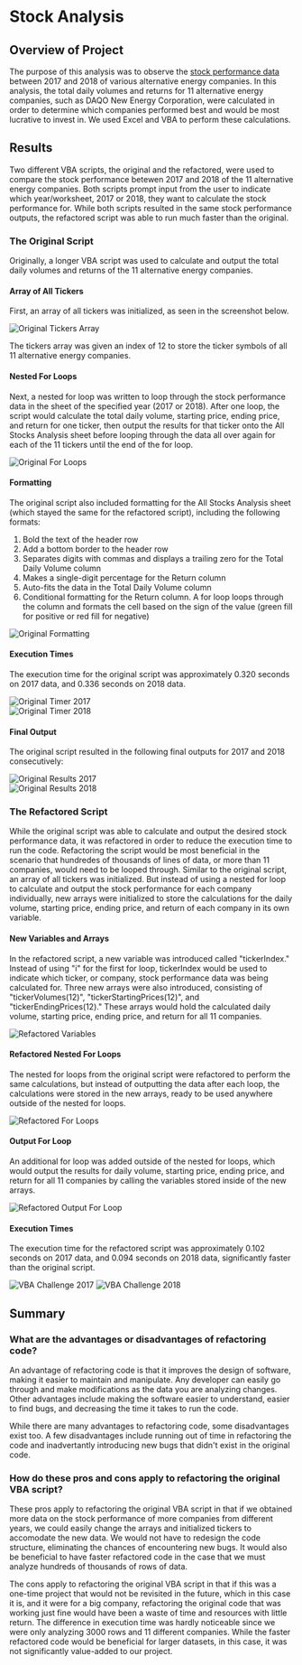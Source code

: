 # Stock Analysis

## Overview of Project

The purpose of this analysis was to observe the [stock performance data](https://github.com/fobordo/stock-analysis/blob/main/VBA_Challenge.xlsm) between 2017 and 2018 of various alternative energy companies. In this analysis, the total daily volumes and returns for 11 alternative energy companies, such as DAQO New Energy Corporation, were calculated in order to determine which companies performed best and would be most lucrative to invest in. We used Excel and VBA to perform these calculations.

## Results
Two different VBA scripts, the original and the refactored, were used to compare the stock performance betewen 2017 and 2018 of the 11 alternative energy companies. Both scripts prompt input from the user to indicate which year/worksheet, 2017 or 2018, they want to calculate the stock performance for. While both scripts resulted in the same stock performance outputs, the refactored script was able to run much faster than the original.

### The Original Script
Originally, a longer VBA script was used to calculate and output the total daily volumes and returns of the 11 alternative energy companies. 

#### Array of All Tickers
First, an array of all tickers was initialized, as seen in the screenshot below. 

![Original Tickers Array](/Resources/Original_Tickers_Array.png)

The tickers array was given an index of 12 to store the ticker symbols of all 11 alternative energy companies. 

#### Nested For Loops

Next, a nested for loop was written to loop through the stock performance data in the sheet of the specified year (2017 or 2018). After one loop, the script would calculate the total daily volume, starting price, ending price, and return for one ticker, then output the results for that ticker onto the All Stocks Analysis sheet before looping through the data all over again for each of the 11 tickers until the end of the for loop.

![Original For Loops](/Resources/Original_For_Loops.png)

#### Formatting
The original script also included formatting for the All Stocks Analysis sheet (which stayed the same for the refactored script), including the following formats:
1. Bold the text of the header row
2. Add a bottom border to the header row
3. Separates digits with commas and displays a trailing zero for the Total Daily Volume column
4. Makes a single-digit percentage for the Return column
5. Auto-fits the data in the Total Daily Volume column
6. Conditional formatting for the Return column. A for loop loops through the column and formats the cell based on the sign of the value (green fill for positive or red fill for negative)

![Original Formatting](/Resources/Original_Formatting.png)

#### Execution Times

The execution time for the original script was approximately 0.320 seconds on 2017 data, and 0.336 seconds on 2018 data.

![Original Timer 2017](/Resources/Original_Timer_2017.png)           
![Original Timer 2018](/Resources/Original_Timer_2018.png)  

#### Final Output

The original script resulted in the following final outputs for 2017 and 2018 consecutively:

![Original Results 2017](/Resources/Original_Results_2017.png)           
![Original Results 2018](/Resources/Original_Results_2018.png)

### The Refactored Script

While the original script was able to calculate and output the desired stock performance data, it was refactored in order to reduce the execution time to run the code. Refactoring the script would be most beneficial in the scenario that hundredes of thousands of lines of data, or more than 11 companies, would need to be looped through. Similar to the original script, an array of all tickers was initialized. But instead of using a nested for loop to calculate and output the stock performance for each company individually, new arrays were initialized to store the calculations for the daily volume, starting price, ending price, and return of each company in its own variable.

#### New Variables and Arrays
In the refactored script, a new variable was introduced called "tickerIndex." Instead of using "i" for the first for loop, tickerIndex would be used to indicate which ticker, or company, stock performance data was being calculated for. Three new arrays were also introduced, consisting of "tickerVolumes(12)", "tickerStartingPrices(12)", and "tickerEndingPrices(12)." These arrays would hold the calculated daily volume, starting price, ending price, and return for all 11 companies.

![Refactored Variables](/Resources/Refactored_Variables.png)

#### Refactored Nested For Loops
The nested for loops from the original script were refactored to perform the same calculations, but instead of outputting the data after each loop, the calculations were stored in the new arrays, ready to be used anywhere outside of the nested for loops.

![Refactored For Loops](/Resources/Refactored_For_Loops.png)

#### Output For Loop
An additional for loop was added outside of the nested for loops, which would output the results for daily volume, starting price, ending price, and return for all 11 companies by calling the variables stored inside of the new arrays.

![Refactored Output For Loop](/Resources/Refactored_Output_For_Loop.png)

#### Execution Times

The execution time for the refactored script was approximately 0.102 seconds on 2017 data, and 0.094 seconds on 2018 data, significantly faster than the original script.

![VBA Challenge 2017](/Resources/VBA_Challenge_2017.png)      ![VBA Challenge 2018](/Resources/VBA_Challenge_2018.png) 

## Summary
### What are the advantages or disadvantages of refactoring code?
An advantage of refactoring code is that it improves the design of software, making it easier to maintain and manipulate. Any developer can easily go through and make modifications as the data you are analyzing changes. Other advantages include making the software easier to understand, easier to find bugs, and decreasing the time it takes to run the code.

While there are many advantages to refactoring code, some disadvantages exist too. A few disadvantages include running out of time in refactoring the code and inadvertantly introducing new bugs that didn't exist in the original code.

### How do these pros and cons apply to refactoring the original VBA script?
These pros apply to refactoring the original VBA script in that if we obtained more data on the stock performance of more companies from different years, we could easily change the arrays and initialized tickers to accomodate the new data. We would not have to redesign the code structure, eliminating the chances of encountering new bugs. It would also be beneficial to have faster refactored code in the case that we must analyze hundreds of thousands of rows of data.

The cons apply to refactoring the original VBA script in that if this was a one-time project that would not be revisited in the future, which in this case it is, and it were for a big company, refactoring the original code that was working just fine would have been a waste of time and resources with little return. The difference in execution time was hardly noticeable since we were only analyzing 3000 rows and 11 different companies. While the faster refactored code would be beneficial for larger datasets, in this case, it was not significantly value-added to our project.
